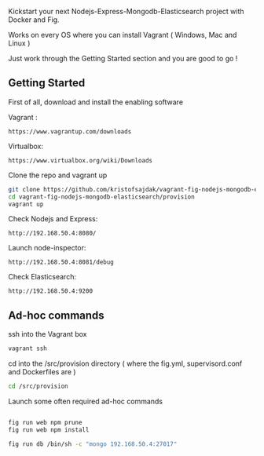 

Kickstart your next Nodejs-Express-Mongodb-Elasticsearch project with Docker and Fig.

Works on every OS where you can install Vagrant ( Windows, Mac and Linux )

Just work through the Getting Started section and you are good to go !


Getting Started
---------------

First of all, download and install the enabling software

Vagrant :
```
https://www.vagrantup.com/downloads
```

Virtualbox:
```
https://www.virtualbox.org/wiki/Downloads
```

Clone the repo and vagrant up

```bash
git clone https://github.com/kristofsajdak/vagrant-fig-nodejs-mongodb-elasticsearch
cd vagrant-fig-nodejs-mongodb-elasticsearch/provision
vagrant up
```



Check Nodejs and Express:
```
http://192.168.50.4:8080/
```

Launch node-inspector:
```
http://192.168.50.4:8081/debug
```

Check Elasticsearch:
```
http://192.168.50.4:9200
```

Ad-hoc commands
---------------

ssh into the Vagrant box
```bash
vagrant ssh
```

cd into the /src/provision directory ( where the fig.yml, supervisord.conf and Dockerfiles are )
```bash
cd /src/provision
```

Launch some often required ad-hoc commands
```bash

fig run web npm prune
fig run web npm install

fig run db /bin/sh -c "mongo 192.168.50.4:27017"

```
